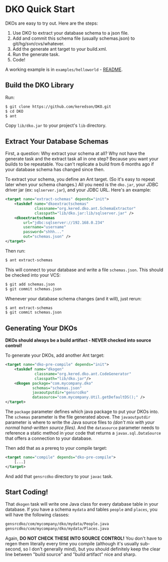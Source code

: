 
DKO Quick Start
===============

DKOs are easy to try out.  Here are the steps:

 1. Use DKO to extract your database schema to a json file.
 2. Add and commit this schema file (usually schemas.json) to git/hg/svn/cvs/whatever.
 3. Add the generate ant target to your build.xml.
 4. Run the generate task.
 5. Code!

A working example is in `examples/helloworld` - [README](examples/helloworld/README.md).

Build the DKO Library
---------------------

Run:

```bash
$ git clone https://github.com/keredson/DKO.git
$ cd DKO
$ ant
```

Copy `lib/dko.jar` to your project's `lib` directory.


Extract Your Database Schemas
-----------------------------

First, a question:  Why extract your schema at all?  Why not have the generate task
and the extract task all in one step?  Because you want your builds to be repeatable.  You
can't replicate a build from 6 months ago if your database schema has changed since
then.

To extract your schema, you define an Ant target.  (So it's easy to repeat later when your
schema changes.)  All you need is the `dko.jar`, your JDBC driver jar (ex: `sqlserver.jar`),
and your JDBC URL.  Here's an example:

```xml
<target name="extract-schemas" depends="init">
    <taskdef name="dkoextractschemas" 
             classname="org.kered.dko.ant.SchemaExtractor" 
             classpath="lib/dko.jar:lib/sqlserver.jar" />
    <dkoextractschemas
        url="jdbc:sqlserver://192.168.0.234"
        username="username"
        password="shhh..."
        out="schemas.json" />
</target>
```

Then run:

```bash
$ ant extract-schemas
```

This will connect to your database and write a file `schemas.json`.  This should be 
checked into your VCS:

```bash
$ git add schemas.json
$ git commit schemas.json
```

Whenever your database schema changes (and it will), just rerun:

```bash
$ ant extract-schemas
$ git commit schemas.json
```


Generating Your DKOs
--------------------

**DKOs should always be a build artifact - NEVER checked into source control!**

To generate your DKOs, add another Ant target:

```xml
<target name="dko-pre-compile" depends="init">
    <taskdef name="dkogen" 
             classname="org.kered.dko.ant.CodeGenerator" 
             classpath="lib/dko.jar"/>
    <dkogen package="com.mycompany.dko" 
            schemas="schemas.json"
            javaoutputdir="gensrcdko"
            datasource="com.mycompany.Util.getDefaultDS();" />
</target>
```

The `package` parameter defines which java package to put your DKOs into.  The `schemas`
parameter is the file generated above.  The `javaoutputdir` parameter is where to write the
Java source files to *(don't mix with your normal hand-written source files)*.  And the
`datasource` parameter needs to reference a static method in your code that returns a 
`javax.sql.DataSource` that offers a connection to your database.

Then add that as a prereq to your compile target:

```xml
<target name="compile" depends="dko-pre-compile">
    [...]
</target>
```

And add that `gensrcdko` directory to your `javac` task.


Start Coding!
-------------

That `dkogen` task will write one Java class for every database table in your
database.  If you have a schema `mydata` and tables `people` and `places`, you
will have the following classes:

```bash
gensrcdko/com/mycompany/dko/mydata/People.java
gensrcdko/com/mycompany/dko/mydata/Places.java
```

Again, **DO NOT CHECK THESE INTO SOURCE CONTROL!**  You don't have to regen them
literally every time you compile (although it's usually sub-second, so I don't
generally mind), but you should definitely keep the clear line between "build source"
and "build artifact" nice and sharp.


